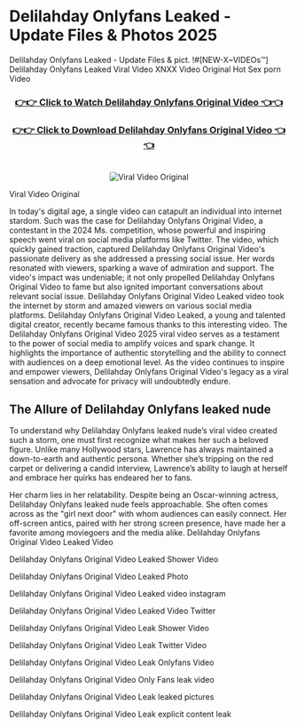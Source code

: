 # Delilahday Onlyfans Leaked - Update Files & Photos 2025

Delilahday Onlyfans Leaked - Update Files & pict. !#[NEW-X~VIDEOs™] Delilahday Onlyfans Leaked Viral Video XNXX Video Original Hot Sex porn Video
<br>
<div align="center">
<h3><a href="https://links2leaks.com?utm_source=delilahday&utm_medium=gitlong" rel="nofollow">👉👉 Click to Watch Delilahday Onlyfans Original Video 👈👈</a></h3>
<h3><a href="https://links2leaks.com?utm_source=delilahday&utm_medium=gitlong" rel="nofollow">👉👉 Click to Download Delilahday Onlyfans Original Video 👈👈</a></h3>
<br>
<a href="https://links2leaks.com?utm_source=delilahday&utm_medium=gitlong" rel="nofollow"><img src="https://i.ibb.co/Gkj2r4b/banner.png" alt="Viral Video Original" style="max-width: 100%; display: inline-block;" data-target="animated-image.originalImage"></a>
</div>

Viral Video Original

In today's digital age, a single video can catapult an individual into internet stardom. Such was the case for Delilahday Onlyfans Original Video, a contestant in the 2024 Ms. competition, whose powerful and inspiring speech went viral on social media platforms like Twitter.
The video, which quickly gained traction, captured Delilahday Onlyfans Original Video's passionate delivery as she addressed a pressing social issue. Her words resonated with viewers, sparking a wave of admiration and support. The video's impact was undeniable; it not only propelled Delilahday Onlyfans Original Video to fame but also ignited important conversations about relevant social issue.
Delilahday Onlyfans Original Video Leaked video took the internet by storm and amazed viewers on various social media platforms. Delilahday Onlyfans Original Video Leaked, a young and talented digital creator, recently became famous thanks to this interesting video.
The Delilahday Onlyfans Original Video 2025 viral video serves as a testament to the power of social media to amplify voices and spark change. It highlights the importance of authentic storytelling and the ability to connect with audiences on a deep emotional level. As the video continues to inspire and empower viewers, Delilahday Onlyfans Original Video's legacy as a viral sensation and advocate for privacy will undoubtedly endure.

<h2>The Allure of Delilahday Onlyfans leaked nude</h2>


To understand why Delilahday Onlyfans leaked nude’s viral video created such a storm, one must first recognize what makes her such a beloved figure. Unlike many Hollywood stars, Lawrence has always maintained a down-to-earth and authentic persona. Whether she’s tripping on the red carpet or delivering a candid interview, Lawrence’s ability to laugh at herself and embrace her quirks has endeared her to fans.

Her charm lies in her relatability. Despite being an Oscar-winning actress, Delilahday Onlyfans leaked nude feels approachable. She often comes across as the "girl next door" with whom audiences can easily connect. Her off-screen antics, paired with her strong screen presence, have made her a favorite among moviegoers and the media alike.
Delilahday Onlyfans Original Video Leaked Video

Delilahday Onlyfans Original Video Leaked Shower Video

Delilahday Onlyfans Original Video Leaked Photo

Delilahday Onlyfans Original Video Leaked video instagram

Delilahday Onlyfans Original Video Leaked Video Twitter

Delilahday Onlyfans Original Video Leak Shower Video

Delilahday Onlyfans Original Video Leak Twitter Video

Delilahday Onlyfans Original Video Leak Onlyfans Video

Delilahday Onlyfans Original Video Only Fans leak video

Delilahday Onlyfans Original Video Leak leaked pictures

Delilahday Onlyfans Original Video Leak explicit content leak